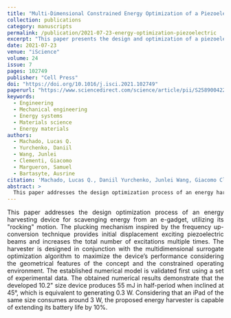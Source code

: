 ```yaml
---
title: "Multi-Dimensional Constrained Energy Optimization of a Piezoelectric Harvester for E-Gadgets"
collection: publications
category: manuscripts
permalink: /publication/2021-07-23-energy-optimization-piezoelectric
excerpt: "This paper presents the design and optimization of a piezoelectric energy harvester for e-gadgets, leveraging a frequency up-conversion mechanism for improved performance."
date: 2021-07-23
venue: "iScience"
volume: 24
issue: 7
pages: 102749
publisher: "Cell Press"
doi: "https://doi.org/10.1016/j.isci.2021.102749"
paperurl: "https://www.sciencedirect.com/science/article/pii/S2589004221007173"
keywords: 
  - Engineering
  - Mechanical engineering
  - Energy systems
  - Materials science
  - Energy materials
authors: 
  - Machado, Lucas Q.
  - Yurchenko, Daniil
  - Wang, Junlei
  - Clementi, Giacomo
  - Margueron, Samuel
  - Bartasyte, Ausrine
citation: 'Machado, Lucas Q., Daniil Yurchenko, Junlei Wang, Giacomo Clementi, Samuel Margueron, Ausrine Bartasyte. (2021). "Multi-Dimensional Constrained Energy Optimization of a Piezoelectric Harvester for E-Gadgets." <i>iScience</i>. Vol. 24, Issue 7, 102749. https://doi.org/10.1016/j.isci.2021.102749.'
abstract: >
  This paper addresses the design optimization process of an energy harvesting device for scavenging energy from an e-gadget, utilizing its "rocking" motion. The plucking mechanism inspired by the frequency up-conversion technique provides initial displacement exciting piezoelectric beams and increases the total number of excitations multiple times. The harvester is designed in conjunction with the multidimensional surrogate optimization algorithm to maximize the device’s performance considering the geometrical features of the concept and the constrained operating environment. The established numerical model is validated first using a set of experimental data. The obtained numerical results demonstrate that the developed 10.2" size device produces 55 mJ in half-period when inclined at 45°, which is equivalent to generating 0.3 W. Considering that an iPad of the same size consumes around 3 W, the proposed energy harvester is capable of extending its battery life by 10%.
---
```


<div style="text-align: justify;">
This paper addresses the design optimization process of an energy harvesting device for scavenging energy from an e-gadget, utilizing its "rocking" motion. The plucking mechanism inspired by the frequency up-conversion technique provides initial displacement exciting piezoelectric beams and increases the total number of excitations multiple times. The harvester is designed in conjunction with the multidimensional surrogate optimization algorithm to maximize the device’s performance considering the geometrical features of the concept and the constrained operating environment. The established numerical model is validated first using a set of experimental data. The obtained numerical results demonstrate that the developed 10.2" size device produces 55 mJ in half-period when inclined at 45°, which is equivalent to generating 0.3 W. Considering that an iPad of the same size consumes around 3 W, the proposed energy harvester is capable of extending its battery life by 10%.
</div>
